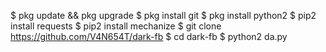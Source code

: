 $ pkg update && pkg upgrade
$ pkg install git
$ pkg install python2
$ pip2 install requests
$ pip2 install mechanize
$ git clone https://github.com/V4N654T/dark-fb
$ cd dark-fb
$ python2 da.py
